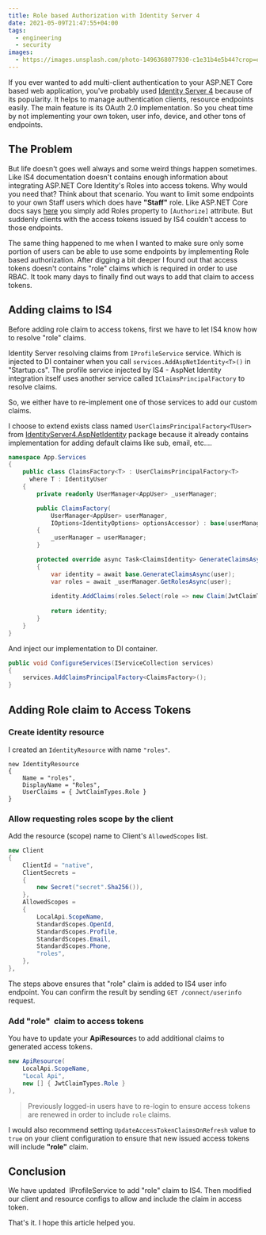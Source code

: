 ```yaml
---
title: Role based Authorization with Identity Server 4
date: 2021-05-09T21:47:55+04:00
tags:
  - engineering
  - security
images:
  - https://images.unsplash.com/photo-1496368077930-c1e31b4e5b44?crop=entropy&cs=tinysrgb&fit=max&fm=jpg&ixid=MnwxMTc3M3wwfDF8c2VhcmNofDN8fHNlY3VyaXR5fGVufDB8fHx8MTYyMDU1MjQwNw&ixlib=rb-1.2.1&q=80&w=2000
---
```


If you ever wanted to add multi-client authentication to your ASP.NET Core based web application, you've probably used [Identity Server 4](https://github.com/IdentityServer/IdentityServer4/) because of its popularity. It helps to manage authentication clients, resource endpoints easily. The main feature is its OAuth 2.0 implementation. So you cheat time by not implementing your own token, user info, device, and other tons of endpoints.

## The Problem

But life doesn't goes well always and some weird things happen sometimes. Like IS4 documentation doesn't contains enough information about integrating ASP.NET Core Identity's Roles into access tokens. Why would you need that? Think about that scenario. You want to limit some endpoints to your own Staff users which does have **"Staff"** role. Like ASP.NET Core docs says [here](https://docs.microsoft.com/en-us/aspnet/core/security/authorization/roles?view=aspnetcore-5.0#adding-role-checks) you simply add Roles property to `[Authorize]` attribute. But suddenly clients with the access tokens issued by IS4 couldn't access to those endpoints.

The same thing happened to me when I wanted to make sure only some portion of users can be able to use some endpoints by implementing Role based authorization. After digging a bit deeper I found out that access tokens doesn't contains "role" claims which is required in order to use RBAC. It took many days to finally find out ways to add that claim to access tokens.

## Adding claims to IS4

Before adding role claim to access tokens, first we have to let IS4 know how to resolve "role" claims.

Identity Server resolving claims from `IProfileService` service. Which is injected to DI container when you call `services.AddAspNetIdentity<T>()` in "Startup.cs". The profile service injected by IS4 - AspNet Identity integration itself uses another service called `IClaimsPrincipalFactory` to resolve claims.

So, we either have to re-implement one of those services to add our custom claims.

I choose to extend exists class named `UserClaimsPrincipalFactory<TUser>` from [IdentityServer4.AspNetIdentity](https://www.nuget.org/packages/IdentityServer4.AspNetIdentity/?utm_source=themisir.com) package because it already contains implementation for adding default claims like sub, email, etc....

```cs
namespace App.Services
{
    public class ClaimsFactory<T> : UserClaimsPrincipalFactory<T>
      where T : IdentityUser
    {
        private readonly UserManager<AppUser> _userManager;

        public ClaimsFactory(
            UserManager<AppUser> userManager,
            IOptions<IdentityOptions> optionsAccessor) : base(userManager, optionsAccessor)
        {
            _userManager = userManager;
        }

        protected override async Task<ClaimsIdentity> GenerateClaimsAsync(AppUser user)
        {
            var identity = await base.GenerateClaimsAsync(user);
            var roles = await _userManager.GetRolesAsync(user);
            
            identity.AddClaims(roles.Select(role => new Claim(JwtClaimTypes.Role, role)));
            
            return identity;
        }
    }
}
```

And inject our implementation to DI container.

```cs
public void ConfigureServices(IServiceCollection services)
{
    services.AddClaimsPrincipalFactory<ClaimsFactory>();
}
```

## Adding Role claim to Access Tokens

### Create identity resource

I created an `IdentityResource` with name `"roles"`.

```
new IdentityResource
{
    Name = "roles",
    DisplayName = "Roles",
    UserClaims = { JwtClaimTypes.Role }
}
```

### Allow requesting roles scope by the client

Add the resource (scope) name to Client's `AllowedScopes` list.

```cs
new Client
{
    ClientId = "native",
    ClientSecrets =
    {
        new Secret("secret".Sha256()),
    },
    AllowedScopes =
    {
        LocalApi.ScopeName,
        StandardScopes.OpenId,
        StandardScopes.Profile,
        StandardScopes.Email,
        StandardScopes.Phone,
        "roles",
    },
},
```

The steps above ensures that "role" claim is added to IS4 user info endpoint. You can confirm the result by sending `GET /connect/userinfo` request.

### Add "role"  claim to access tokens

You have to update your **ApiResource**s to add additional claims to generated access tokens.

```cs
new ApiResource(
    LocalApi.ScopeName,
    "Local Api",
    new [] { JwtClaimTypes.Role }
),
```

> Previously logged-in users have to re-login to ensure access tokens are renewed in order to include `role` claims.

I would also recommend setting `UpdateAccessTokenClaimsOnRefresh` value to `true` on your client configuration to ensure that new issued access tokens will include **"role"** claim.

## Conclusion

We have updated  IProfileService to add "role" claim to IS4. Then modified our client and resource configs to allow and include the claim in access token.

That's it. I hope this article helped you.